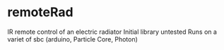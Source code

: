 # remoteRad
IR remote control of an electric radiator
Initial library untested
Runs on a variet of sbc (arduino, Particle Core, Photon)
